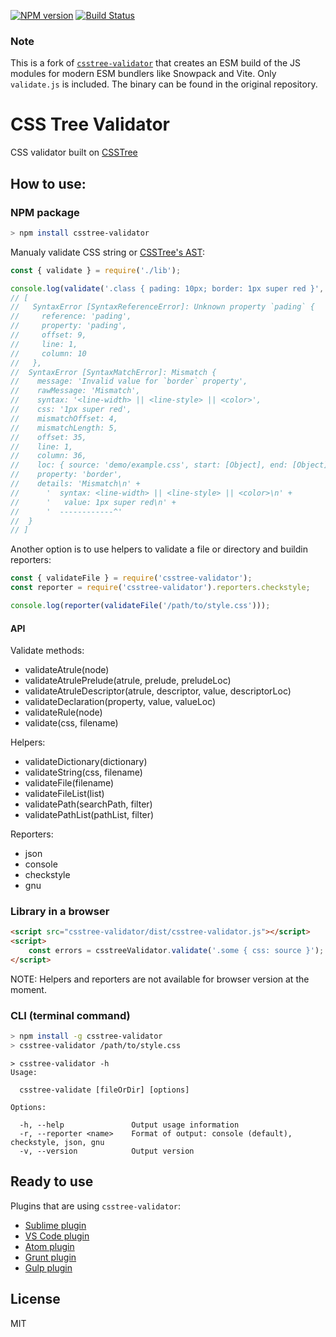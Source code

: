 [![NPM version](https://img.shields.io/npm/v/csstree-validator.svg)](https://www.npmjs.com/package/csstree-validator)
[![Build Status](https://travis-ci.org/csstree/validator.svg?branch=master)](https://travis-ci.org/csstree/validator)

### Note
This is a fork of [`csstree-validator`](https://github.com/csstree/validator) that creates an ESM build of the JS modules for modern ESM bundlers like Snowpack and Vite. Only `validate.js` is included. The binary can be found in the original repository.

# CSS Tree Validator

CSS validator built on [CSSTree](https://github.com/csstree/csstree)

## How to use:

### NPM package

```bash
> npm install csstree-validator
```

Manualy validate CSS string or [CSSTree's AST](https://github.com/csstree/csstree/blob/master/docs/ast.md):

```js
const { validate } = require('./lib');

console.log(validate('.class { pading: 10px; border: 1px super red }', 'demo/example.css'));
// [
//   SyntaxError [SyntaxReferenceError]: Unknown property `pading` {
//     reference: 'pading',
//     property: 'pading',
//     offset: 9,
//     line: 1,
//     column: 10
//   },
//  SyntaxError [SyntaxMatchError]: Mismatch {
//    message: 'Invalid value for `border` property',
//    rawMessage: 'Mismatch',
//    syntax: '<line-width> || <line-style> || <color>',
//    css: '1px super red',
//    mismatchOffset: 4,
//    mismatchLength: 5,
//    offset: 35,
//    line: 1,
//    column: 36,
//    loc: { source: 'demo/example.css', start: [Object], end: [Object] },
//    property: 'border',
//    details: 'Mismatch\n' +
//      '  syntax: <line-width> || <line-style> || <color>\n' +
//      '   value: 1px super red\n' +
//      '  ------------^'
//  }
// ]
```

Another option is to use helpers to validate a file or directory and buildin reporters:

```js
const { validateFile } = require('csstree-validator');
const reporter = require('csstree-validator').reporters.checkstyle;

console.log(reporter(validateFile('/path/to/style.css')));
```

#### API

Validate methods:

* validateAtrule(node)
* validateAtrulePrelude(atrule, prelude, preludeLoc)
* validateAtruleDescriptor(atrule, descriptor, value, descriptorLoc)
* validateDeclaration(property, value, valueLoc)
* validateRule(node)
* validate(css, filename)

Helpers:

* validateDictionary(dictionary)
* validateString(css, filename)
* validateFile(filename)
* validateFileList(list)
* validatePath(searchPath, filter)
* validatePathList(pathList, filter)

Reporters:

* json
* console
* checkstyle
* gnu

### Library in a browser

```html
<script src="csstree-validator/dist/csstree-validator.js"></script>
<script>
    const errors = csstreeValidator.validate('.some { css: source }');
</script>
```

NOTE: Helpers and reporters are not available for browser version at the moment.

### CLI (terminal command)

```bash
> npm install -g csstree-validator
> csstree-validator /path/to/style.css
```

```
> csstree-validator -h
Usage:

  csstree-validate [fileOrDir] [options]

Options:

  -h, --help               Output usage information
  -r, --reporter <name>    Format of output: console (default), checkstyle, json, gnu
  -v, --version            Output version
```

## Ready to use

Plugins that are using `csstree-validator`:

* [Sublime plugin](https://github.com/csstree/SublimeLinter-contrib-csstree)
* [VS Code plugin](https://github.com/csstree/vscode-plugin)
* [Atom plugin](https://github.com/csstree/atom-plugin)
* [Grunt plugin](https://github.com/sergejmueller/grunt-csstree-validator)
* [Gulp plugin](https://github.com/csstree/gulp-csstree)

## License

MIT
